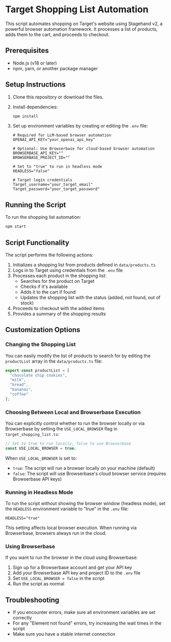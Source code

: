 # Target Shopping List Automation

This script automates shopping on Target's website using Stagehand v2, a powerful browser automation framework. It processes a list of products, adds them to the cart, and proceeds to checkout.

## Prerequisites

- Node.js (v18 or later)
- npm, yarn, or another package manager

## Setup Instructions

1. Clone this repository or download the files.

2. Install dependencies:
   ```bash
   npm install
   ```

3. Set up environment variables by creating or editing the `.env` file:
   ```
   # Required for LLM-based browser automation
   OPENAI_API_KEY="your_openai_api_key"
   
   # Optional: Use Browserbase for cloud-based browser automation
   BROWSERBASE_API_KEY=""
   BROWSERBASE_PROJECT_ID=""
   
   # Set to "true" to run in headless mode
   HEADLESS="false"
   
   # Target login credentials
   Target_username="your_target_email"
   Target_password="your_target_password"
   ```

## Running the Script

To run the shopping list automation:

```bash
npm start
```

## Script Functionality

The script performs the following actions:

1. Initializes a shopping list from products defined in `data/products.ts`
2. Logs in to Target using credentials from the `.env` file
3. Processes each product in the shopping list:
   - Searches for the product on Target
   - Checks if it's available
   - Adds it to the cart if found
   - Updates the shopping list with the status (added, not found, out of stock)
4. Proceeds to checkout with the added items
5. Provides a summary of the shopping results

## Customization Options

### Changing the Shopping List

You can easily modify the list of products to search for by editing the `productList` array in the `data/products.ts` file:

```typescript
export const productList = [
  "chocolate chip cookies",
  "milk",
  "bread",
  "bananas",
  "coffee"
];
```

### Choosing Between Local and Browserbase Execution

You can explicitly control whether to run the browser locally or via Browserbase by setting the `USE_LOCAL_BROWSER` flag in `target_shopping_list.ts`:

```typescript
// Set to true to run locally, false to use Browserbase
const USE_LOCAL_BROWSER = true; 
```

When `USE_LOCAL_BROWSER` is set to:
- `true`: The script will run a browser locally on your machine (default)
- `false`: The script will use Browserbase's cloud browser service (requires Browserbase API keys)

### Running in Headless Mode

To run the script without showing the browser window (headless mode), set the `HEADLESS` environment variable to "true" in the `.env` file:

```
HEADLESS="true"
```

This setting affects local browser execution. When running via Browserbase, browsers always run in the cloud.

### Using Browserbase

If you want to run the browser in the cloud using Browserbase:

1. Sign up for a Browserbase account and get your API key
2. Add your Browserbase API key and project ID to the `.env` file
3. Set `USE_LOCAL_BROWSER = false` in the script
4. Run the script as normal

## Troubleshooting

- If you encounter errors, make sure all environment variables are set correctly
- For any "Element not found" errors, try increasing the wait times in the script
- Make sure you have a stable internet connection 